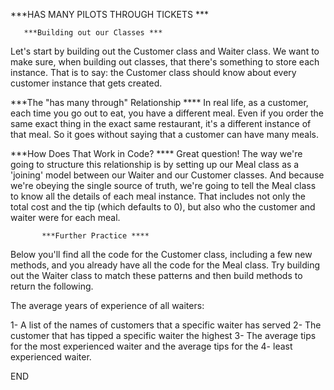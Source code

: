 
   ***HAS MANY PILOTS THROUGH TICKETS ***


       ***Building out our Classes ***
Let's start by building out the Customer class and Waiter class. We want to make sure, when building out classes, that there's something to store each instance. That is to say: the Customer class should know about every customer instance that gets created.

   ***The "has many through" Relationship ****
In real life, as a customer, each time you go out to eat, you have a different meal. Even if you order the same exact thing in the exact same restaurant, it's a different instance of that meal. So it goes without saying that a customer can have many meals.



 ***How Does That Work in Code? ****
Great question! The way we're going to structure this relationship is by setting up our Meal class as a 'joining' model between our Waiter and our Customer classes. And because we're obeying the single source of truth, we're going to tell the Meal class to know all the details of each meal instance. That includes not only the total cost and the tip (which defaults to 0), but also who the customer and waiter were for each meal.


           ***Further Practice ****
Below you'll find all the code for the Customer class, including a few new methods, and you already have all the code for the Meal class. Try building out the Waiter class to match these patterns and then build methods to return the following.

The average years of experience of all waiters:

1- A list of the names of customers that a specific waiter has served
2- The customer that has tipped a specific waiter the highest
3- The average tips for the most experienced waiter and the average tips for the 4- least experienced waiter.

END
